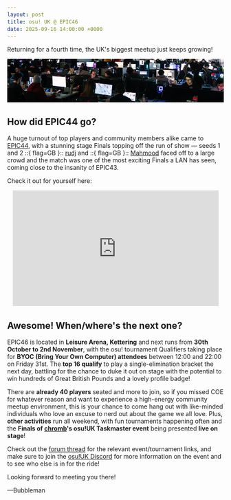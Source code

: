 ```yaml
---
layout: post
title: osu! UK @ EPIC46
date: 2025-09-16 14:00:00 +0000
---
```


Returning for a fourth time, the UK's biggest meetup just keeps growing!

![](/wiki/shared/news/2025-09-16-osu-uk-epic46/banner.jpg)

## How did EPIC44 go?

A huge turnout of top players and community members alike came to [EPIC44](https://osu.ppy.sh/home/news/2025-01-27-osu-uk-epic44), with a stunning stage Finals topping off the run of show — seeds 1 and 2 ::{ flag=GB }:: [rudj](https://osu.ppy.sh/users/11592896/osu) and ::{ flag=GB }:: [Mahmood](https://osu.ppy.sh/users/7627844/osu) faced off to a large crowd and the match was one of the most exciting Finals a LAN has seen, coming close to the insanity of EPIC43.

Check it out for yourself here:

<div align="center" class="osu-md__paragraph">
    <iframe width="95%" style="aspect-ratio: 16 / 9;" src="https://www.youtube.com/embed/OYlalmJ9EDI" frameborder="0" allowfullscreen></iframe>
</div>

## Awesome! When/where's the next one?

EPIC46 is located in **Leisure Arena, Kettering** and next runs from **30th October to 2nd November**, with the osu! tournament Qualifiers taking place for **BYOC (Bring Your Own Computer) attendees** between 12:00 and 22:00 on Friday 31st. The **top 16 qualify** to play a single-elimination bracket the next day, battling for the chance to duke it out on stage with the potential to win hundreds of Great British Pounds and a lovely profile badge!

There are **already 40 players** seated and more to join, so if you missed COE for whatever reason and want to experience a high-energy community meetup environment, this is your chance to come hang out with like-minded individuals who love an excuse to nerd out about the game we all love. Plus, **other activities** run all weekend, with fun tournaments happening often and the **Finals of [chromb](https://osu.ppy.sh/users/10238680)'s osu!UK Taskmaster event** being presented **live on stage**!

Check out the [forum thread](https://osu.ppy.sh/community/forums/topics/2128267) for the relevant event/tournament links, and make sure to join the [osu!UK Discord](https://discord.com/invite/jTPAEgFUNz) for more information on the event and to see who else is in for the ride!

Looking forward to meeting you there!

—Bubbleman
